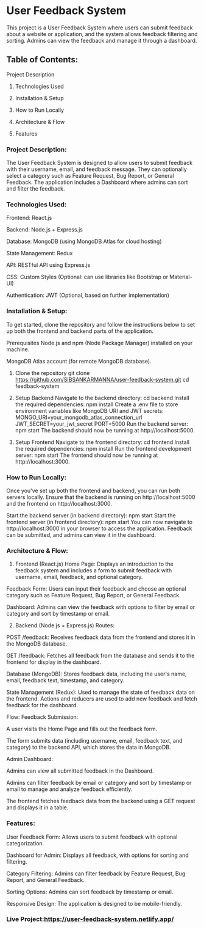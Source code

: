 # User Feedback System
This project is a User Feedback System where users can submit feedback about a website or application, and the system allows feedback filtering and sorting. Admins can view the feedback and manage it through a dashboard.

## Table of Contents:
Project Description

1. Technologies Used

2. Installation & Setup

3. How to Run Locally

4. Architecture & Flow

5. Features


### Project Description:
The User Feedback System is designed to allow users to submit feedback with their username, email, and feedback message. They can optionally select a category such as Feature Request, Bug Report, or General Feedback. The application includes a Dashboard where admins can sort and filter the feedback.

### Technologies Used:
Frontend: React.js

Backend: Node.js + Express.js

Database: MongoDB (using MongoDB Atlas for cloud hosting)

State Management: Redux

API: RESTful API using Express.js

CSS: Custom Styles (Optional: can use libraries like Bootstrap or Material-UI)

Authentication: JWT (Optional, based on further implementation)

### Installation & Setup:
To get started, clone the repository and follow the instructions below to set up both the frontend and backend parts of the application.

Prerequisites
Node.js and npm (Node Package Manager) installed on your machine.

MongoDB Atlas account (for remote MongoDB database).

1. Clone the repository
git clone https://github.com/SIBSANKARMANNA/user-feedback-system.git
cd feedback-system
2. Setup Backend
Navigate to the backend directory:
cd backend
Install the required dependencies:
npm install
Create a .env file to store environment variables like MongoDB URI and JWT secrets:
MONGO_URI=your_mongodb_atlas_connection_url
JWT_SECRET=your_jwt_secret
PORT=5000
Run the backend server:
npm start
The backend should now be running at http://localhost:5000.

3. Setup Frontend
Navigate to the frontend directory:
cd frontend
Install the required dependencies:
npm install
Run the frontend development server:
npm start
The frontend should now be running at http://localhost:3000.

### How to Run Locally:
Once you've set up both the frontend and backend, you can run both servers locally. Ensure that the backend is running on http://localhost:5000 and the frontend on http://localhost:3000.

Start the backend server (in backend directory):
npm start
Start the frontend server (in frontend directory):
npm start
You can now navigate to http://localhost:3000 in your browser to access the application. Feedback can be submitted, and admins can view it in the dashboard.

### Architecture & Flow:
1. Frontend (React.js)
Home Page: Displays an introduction to the feedback system and includes a form to submit feedback with username, email, feedback, and optional category.

Feedback Form: Users can input their feedback and choose an optional category such as Feature Request, Bug Report, or General Feedback.

Dashboard: Admins can view the feedback with options to filter by email or category and sort by timestamp or email.

2. Backend (Node.js + Express.js)
Routes:

POST /feedback: Receives feedback data from the frontend and stores it in the MongoDB database.

GET /feedback: Fetches all feedback from the database and sends it to the frontend for display in the dashboard.

Database (MongoDB): Stores feedback data, including the user's name, email, feedback text, timestamp, and category.

State Management (Redux): Used to manage the state of feedback data on the frontend. Actions and reducers are used to add new feedback and fetch feedback for the dashboard.

Flow:
Feedback Submission:

A user visits the Home Page and fills out the feedback form.

The form submits data (including username, email, feedback text, and category) to the backend API, which stores the data in MongoDB.

Admin Dashboard:

Admins can view all submitted feedback in the Dashboard.

Admins can filter feedback by email or category and sort by timestamp or email to manage and analyze feedback efficiently.

The frontend fetches feedback data from the backend using a GET request and displays it in a table.

### Features:
User Feedback Form: Allows users to submit feedback with optional categorization.

Dashboard for Admin: Displays all feedback, with options for sorting and filtering.

Category Filtering: Admins can filter feedback by Feature Request, Bug Report, and General Feedback.

Sorting Options: Admins can sort feedback by timestamp or email.

Responsive Design: The application is designed to be mobile-friendly.
### Live Project:https://user-feedback-system.netlify.app/

